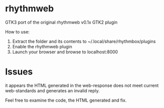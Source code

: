 rhythmweb
=========

GTK3 port of the original rhythmweb v0.1x GTK2 plugin

How to use:
1. Extract the folder and its contents to ~/.local/share/rhythmbox/plugins
2. Enable the rhythmweb plugin
3. Launch your browser and browse to localhost:8000

Issues
======

it appears the HTML generated in the web-response does not meet
current web-standards and generates an invalid reply.

Feel free to examine the code, the HTML generated and fix.
